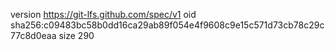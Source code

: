 version https://git-lfs.github.com/spec/v1
oid sha256:c09483bc58b0dd16ca29ab89f054e4f9608c9e15c571d73cb78c29c77c8d0eaa
size 290
